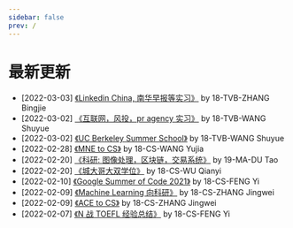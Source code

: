 ```yaml
---
sidebar: false
prev: /
---
```


# 最新更新

- [2022-03-03] [《Linkedin China, 南华早报等实习》](/internship/media/[TVB]-2018-zhangbingjie.md) by 18-TVB-ZHANG Bingjie
- [2022-03-02] [《互联网，风投，pr agency 实习》](/internship/summary/[TVB]-2018-wangshuyue.md) by 18-TVB-WANG Shuyue
- [2022-03-02] [《UC Berkeley Summer School》](/oversea/exchange/[TVB]-2018-wangshuyue.md) by 18-TVB-WANG Shuyue
- [2022-02-28] [《MNE to CS》](/major-minor/change-major/[MNE2CS]-2018-wangyujia.md) by 18-CS-WANG Yujia
- [2022-02-20] [《科研: 图像处理，区块链，交易系统》](/research/on-campus/[MA]-2019-dutao.md) by 19-MA-DU Tao
- [2022-02-20] [《城大哥大双学位》](/oversea/two-plus-two/[CS]-2018-wuqianyi.md) by 18-CS-WU Qianyi
- [2022-02-10] [《Google Summer of Code 2021》](/internship/it/[GSoC]-2018-fengyi/) by 18-CS-FENG Yi
- [2022-02-09] [《Machine Learning 向科研》](/research/on-campus/[CS]-2018-zhangjingwei.md) by 18-CS-ZHANG Jingwei
- [2022-02-09] [《ACE to CS》](/major-minor/change-major/[ACE2CS]-2018-zhangjingwei.md) by 18-CS-ZHANG Jingwei
- [2022-02-07] [《N 战 TOEFL 经验总结》](./language/toefl/[CS]-2018-fengyi.md) by 18-CS-FENG Yi
